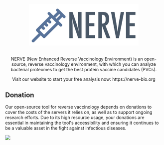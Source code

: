 <div align="center">
  <br/>
  <img src="https://raw.githubusercontent.com/nerve-bio/.github/main/graphics/nerve.svg" alt="NERVE logo" width="350"/>
  <br/>
  <br/>
  <p>
    NERVE (New Enhanced Reverse Vaccinology Environment) is an open-source, reverse vaccinology environment, with which you can analyze bacterial proteomes to get the best protein vaccine candidates (PVCs).
  </p>
  <p>
    Visit our website to start your free analysis now: https://nerve-bio.org
  </p>
</div>


## Donation
Our open-source tool for reverse vaccinology depends on donations to cover the costs of the servers it relies on, as well as to support ongoing research efforts. Due to its high resource usage, your donations are essential in maintaining the tool's accessibility and ensuring it continues to be a valuable asset in the fight against infectious diseases.

<a href="https://opencollective.com/webpack/donate" target="_blank">
  <img src="https://opencollective.com/webpack/donate/button@2x.png?color=blue" width=300 />
</a>
